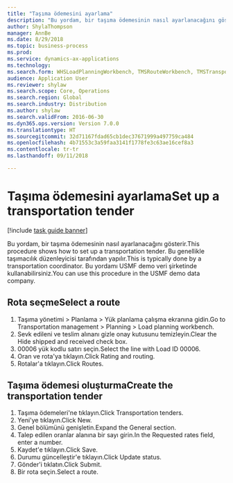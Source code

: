 ```yaml
--- 
title: "Taşıma ödemesini ayarlama"
description: "Bu yordam, bir taşıma ödemesinin nasıl ayarlanacağını gösterir."
author: ShylaThompson
manager: AnnBe
ms.date: 8/29/2018
ms.topic: business-process
ms.prod: 
ms.service: dynamics-ax-applications
ms.technology: 
ms.search.form: WHSLoadPlanningWorkbench, TMSRouteWorkbench, TMSTransportationTender
audience: Application User
ms.reviewer: shylaw
ms.search.scope: Core, Operations
ms.search.region: Global
ms.search.industry: Distribution
ms.author: shylaw
ms.search.validFrom: 2016-06-30
ms.dyn365.ops.version: Version 7.0.0
ms.translationtype: HT
ms.sourcegitcommit: 32d71167fdad65cb1dec37671999a497759ca484
ms.openlocfilehash: 4b71553c3a59faa3141f1778fe3c63ae16cef8a3
ms.contentlocale: tr-tr
ms.lasthandoff: 09/11/2018

---
```

# <a name="set-up-a-transportation-tender"></a><span data-ttu-id="d7aac-103">Taşıma ödemesini ayarlama</span><span class="sxs-lookup"><span data-stu-id="d7aac-103">Set up a transportation tender</span></span>

[!include [task guide banner](../../includes/task-guide-banner.md)]

<span data-ttu-id="d7aac-104">Bu yordam, bir taşıma ödemesinin nasıl ayarlanacağını gösterir.</span><span class="sxs-lookup"><span data-stu-id="d7aac-104">This procedure shows how to set up a transportation tender.</span></span> <span data-ttu-id="d7aac-105">Bu genellikle taşımacılık düzenleyicisi tarafından yapılır.</span><span class="sxs-lookup"><span data-stu-id="d7aac-105">This is typically done by a transportation coordinator.</span></span> <span data-ttu-id="d7aac-106">Bu yordamı USMF demo veri şirketinde kullanabilirsiniz.</span><span class="sxs-lookup"><span data-stu-id="d7aac-106">You can use this procedure in the USMF demo data company.</span></span>


## <a name="select-a-route"></a><span data-ttu-id="d7aac-107">Rota seçme</span><span class="sxs-lookup"><span data-stu-id="d7aac-107">Select a route</span></span>
1. <span data-ttu-id="d7aac-108">Taşıma yönetimi > Planlama > Yük planlama çalışma ekranına gidin.</span><span class="sxs-lookup"><span data-stu-id="d7aac-108">Go to Transportation management > Planning > Load planning workbench.</span></span>
2. <span data-ttu-id="d7aac-109">Sevk edileni ve teslim alınanı gizle onay kutusunu temizleyin.</span><span class="sxs-lookup"><span data-stu-id="d7aac-109">Clear the Hide shipped and received check box.</span></span>
3. <span data-ttu-id="d7aac-110">00006 yük kodlu satırı seçin.</span><span class="sxs-lookup"><span data-stu-id="d7aac-110">Select the line with Load ID 00006.</span></span>
4. <span data-ttu-id="d7aac-111">Oran ve rota'ya tıklayın.</span><span class="sxs-lookup"><span data-stu-id="d7aac-111">Click Rating and routing.</span></span>
5. <span data-ttu-id="d7aac-112">Rotalar'a tıklayın.</span><span class="sxs-lookup"><span data-stu-id="d7aac-112">Click Routes.</span></span>

## <a name="create-the-transportation-tender"></a><span data-ttu-id="d7aac-113">Taşıma ödemesi oluşturma</span><span class="sxs-lookup"><span data-stu-id="d7aac-113">Create the transportation tender</span></span>
1. <span data-ttu-id="d7aac-114">Taşıma ödemeleri'ne tıklayın.</span><span class="sxs-lookup"><span data-stu-id="d7aac-114">Click Transportation tenders.</span></span>
2. <span data-ttu-id="d7aac-115">Yeni'ye tıklayın.</span><span class="sxs-lookup"><span data-stu-id="d7aac-115">Click New.</span></span>
3. <span data-ttu-id="d7aac-116">Genel bölümünü genişletin.</span><span class="sxs-lookup"><span data-stu-id="d7aac-116">Expand the General section.</span></span>
4. <span data-ttu-id="d7aac-117">Talep edilen oranlar alanına bir sayı girin.</span><span class="sxs-lookup"><span data-stu-id="d7aac-117">In the Requested rates field, enter a number.</span></span>
5. <span data-ttu-id="d7aac-118">Kaydet'e tıklayın.</span><span class="sxs-lookup"><span data-stu-id="d7aac-118">Click Save.</span></span>
6. <span data-ttu-id="d7aac-119">Durumu güncelleştir'e tıklayın.</span><span class="sxs-lookup"><span data-stu-id="d7aac-119">Click Update status.</span></span>
7. <span data-ttu-id="d7aac-120">Gönder'i tıklatın.</span><span class="sxs-lookup"><span data-stu-id="d7aac-120">Click Submit.</span></span>
8. <span data-ttu-id="d7aac-121">Bir rota seçin.</span><span class="sxs-lookup"><span data-stu-id="d7aac-121">Select a route.</span></span>


